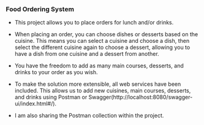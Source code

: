 ### Food Ordering System
- This project allows you to place orders for lunch and/or drinks.

- When placing an order, you can choose dishes or desserts based on the cuisine. This means you can select a cuisine and choose a dish,
then select the different cuisine again to choose a dessert, allowing you to have a dish from one cuisine and a dessert from another.
- You have the freedom to add as many main courses, desserts, and drinks to your order as you wish.
- To make the solution more extensible, all web services have been included. This allows us to add new cuisines, main courses, desserts, and drinks using Postman or Swagger(http://localhost:8080/swagger-ui/index.html#/).
- I am also sharing the Postman collection within the project.
